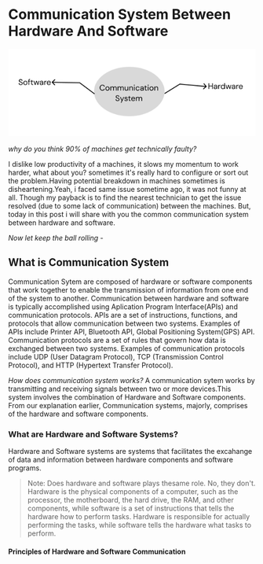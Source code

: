 # Communication System Between Hardware And Software

![Structruce diagram](/main/Cmsdiagram.png "Structruce diagram")

 _why do you think 90% of machines get technically faulty?_

I dislike low productivity of a machines, it slows my momentum to work harder, what about you? sometimes it's really hard to configure or sort out the problem.Having potential breakdown in machines sometimes is disheartening.Yeah, i faced same issue sometime ago, it was not funny at all.
Though my payback is to find the nearest technician to get the issue resolved (due to some lack of communication) between the machines.
But, today in this post i will share with you the common communication system between hardware and software.

_Now let keep the ball rolling_ -

## What is Communication System
Communication Sytem are composed of hardware or software components that work together to enable the transmission of information from one end of the system to another. 
Communication between hardware and software is typically accomplished using Aplication Program Interface(APIs) and communication protocols. APIs are a set of instructions, functions, and protocols that allow communication between two systems. Examples of APIs include Printer API, Bluetooth API, Global Positioning System(GPS) API. Communication protocols are a set of rules that govern how data is exchanged between two systems. Examples of communication protocols include UDP (User Datagram Protocol), TCP (Transmission Control Protocol), and HTTP (Hypertext Transfer Protocol).

_How does communication system works?_
A communication sytem works by transmitting and receiving signals between two or more devices.This system involves the combination of Hardware and Software components. From our explanation earlier, Communication systems, majorly, comprises of the hardware and software components.

### What are Hardware and Software Systems?

Hardware and Software systems are systems that facilitates the excahange of data and information between hardware components and software programs.
>  Note: Does hardware and software plays thesame role. No, they don't. Hardware is the physical components of a computer, such as the processor, the motherboard, the hard drive, the RAM, and other components, while software is a set of instructions that tells the hardware how to perform tasks. Hardware is responsible for actually performing the tasks, while software tells the hardware what tasks to perform.

#### Principles of Hardware and Software Communication
